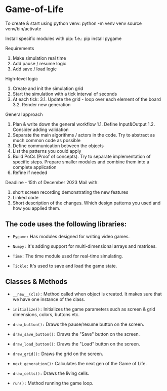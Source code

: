 # Game-of-Life

To create & start using python venv:
      python -m venv venv
      source venv/bin/activate

Install specific modules with pip:
f.e.:   pip install pygame

Requirements
1. Make simulation real time
2. Add pause / resume logic
3. Add save / load logic

High-level logic
1. Create and init the simulation grid
2. Start the simulation with a tick interval of <n> seconds
3. At each tick:
  3.1. Update the grid - loop over each element of the board
  3.2. Render new generation

General approach
1. Plan & write down the general workflow
 1.1. Define Input&Output 
 1.2. Consider adding validation
2. Separate the main algorithms / actors in the code. Try to abstract as much common code as possible
3. Define communication between the objects
4. List the patterns you could apply
5. Build PoCs (Proof of concepts). Try to separate implementation of specific steps. Prepare smaller modules
   and combine them into a complete application
6. Refine if needed

Deadline - 15th of December 2023
Mail with: 
1. short screen recording demonstrating the new features
2. Linked code
3. Short description of the changes. Which design patterns you used and how you applied them. 

## The code uses the following libraries:
- `Pygame:` Has modules designed for writing video games.

- `Numpy:` It's adding support for multi-dimensional arrays and matrices.

- `Time:` The time module used for real-time simulating.

- `Tickle:` It's used to save and load the game state.

## Classes & Methods
- `__new__(cls):` Method called when object is created. It makes sure that we have one instance of the class.

- `initialize():` Initializes the game parameters such as screen & grid dimensions, colors, buttons etc.

- `draw_button():` Draws the pause/resume button on the screen.

- `draw_save_button():` Draws the "Save" button on the screen.

- `draw_load_button():` Draws the "Load" button on the screen.

- `draw_grid():` Draws the grid on the screen.

- `next_generation():` Calculates the next gen of the Game of Life.

- `draw_cells():` Draws the living cells.

- `run():` Method running the game loop.
